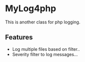 MyLog4php
=============
This is another class for php logging.

Features
-------
* Log multiple files based on filter..
* Severity filter to log messages...